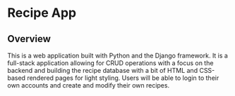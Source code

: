 # Recipe App

## Overview

<p>
This is a web application built with Python and the Django framework. It is a full-stack application allowing for CRUD operations with a focus on the backend and building the recipe database with a bit of HTML and CSS-based rendered pages for light styling. Users will be able to login to their own accounts and create and modify their own recipes.
</p>
